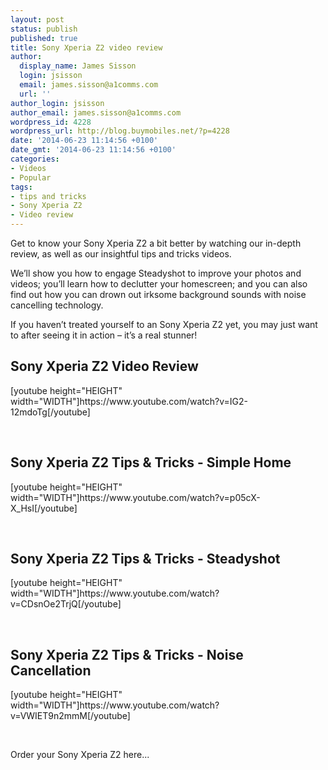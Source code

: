 ```yaml
---
layout: post
status: publish
published: true
title: Sony Xperia Z2 video review
author:
  display_name: James Sisson
  login: jsisson
  email: james.sisson@a1comms.com
  url: ''
author_login: jsisson
author_email: james.sisson@a1comms.com
wordpress_id: 4228
wordpress_url: http://blog.buymobiles.net/?p=4228
date: '2014-06-23 11:14:56 +0100'
date_gmt: '2014-06-23 11:14:56 +0100'
categories:
- Videos
- Popular
tags:
- tips and tricks
- Sony Xperia Z2
- Video review
---
```

<p><span class="postStandFirst">Get to know your Sony Xperia Z2 a bit better by watching our in-depth review, as well as our insightful tips and tricks videos.</span></p>
<p>We&rsquo;ll show you how to engage Steadyshot to improve your photos and videos; you&rsquo;ll learn how to declutter your homescreen; and you can also find out how you can drown out irksome background sounds with noise cancelling technology.</p>
<p>If you haven&rsquo;t treated yourself to an Sony Xperia Z2 yet, you may just want to after seeing it in action &ndash; it&rsquo;s a real stunner!</p>
<h2>Sony Xperia Z2 Video Review</h2>
<p>[youtube height="HEIGHT" width="WIDTH"]https://www.youtube.com/watch?v=IG2-12mdoTg[/youtube]</p>
<p>&nbsp;</p>
<h2>Sony Xperia Z2 Tips &amp; Tricks - Simple Home</h2>
<p>[youtube height="HEIGHT" width="WIDTH"]https://www.youtube.com/watch?v=p05cX-X_HsI[/youtube]</p>
<p>&nbsp;</p>
<h2>Sony Xperia Z2 Tips &amp; Tricks - Steadyshot</h2>
<p>[youtube height="HEIGHT" width="WIDTH"]https://www.youtube.com/watch?v=CDsnOe2TrjQ[/youtube]</p>
<p>&nbsp;</p>
<h2>Sony Xperia Z2 Tips &amp; Tricks - Noise Cancellation</h2>
<p>[youtube height="HEIGHT" width="WIDTH"]https://www.youtube.com/watch?v=VWIET9n2mmM[/youtube]</p>
<p>&nbsp;</p>
<p><img style="line-height: 1.5em;" alt="" src="https://www.buymobiles.net/images/bmp_rightarrow.gif" />Order your Sony Xperia Z2 here...</p>
